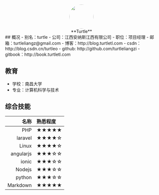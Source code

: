 <center><img src="https://avatars0.githubusercontent.com/turtleliangzi" style="width:80px;height:80px;border-radius:40px;"></center>
<center>**Turtle**</center>
## 概况
- 别名：turtle
- 公司：江西安纳斯江西有限公司
- 职位：项目经理
- 邮箱：turtleliangz@gmail.com
- 博客：http://blog.turtletl.com
- csdn：http://blog.csdn.cn/turtleo
- github: http://github.com/turtleliangzi
- gitbook：http://book.turtletl.com

## 教育

- 学校：南昌大学
- 专业：计算机科学与技术

## 综合技能

| 名称 | 熟悉程度 |
|--:|:--|
| PHP | ★★★★★ |
| laravel | ★★★★☆ |
| Linux | ★★★★☆ |
| angularjs | ★★★☆☆ |
| ionic | ★★★☆☆ |
| Nodejs | ★★★☆☆ |
| python | ★★★☆☆ |
| Markdown | ★★★★★ |
